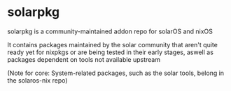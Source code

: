 # solarpkg

solarpkg is a community-maintained addon repo for solarOS and nixOS

It contains packages maintained by the solar community that aren't quite ready yet for nixpkgs or are being tested in their early stages, aswell as packages dependent on tools not available upstream

(Note for core: System-related packages, such as the solar tools, belong in the solaros-nix repo)

